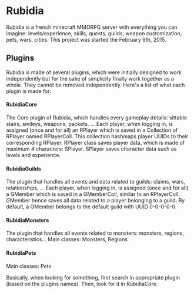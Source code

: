 # Rubidia

Rubidia is a french minecraft MMORPG server with everything you can imagine: levels/experience, skills,
quests, guilds, weapon customization, pets, wars, cities.
This project was started the February 9th, 2015.

## Plugins

Rubidia is made of several plugins, which were initially designed to work independently
but for the sake of simplicity finally work together as a whole. They cannot be removed independently.
Here's a list of what each plugin is made for:

#### RubidiaCore
The Core plugin of Rubidia, which handles every gameplay details: sittable stairs, smileys, weapons, packets, ...
Each player, when logging in, is assigned (once and for all) an RPlayer which is saved in a Collection of RPlayer named RPlayerColl.
This collection hashmaps player UUIDs to their corresponding RPlayer. RPlayer class saves player data, which is made of maximum 4
characters: SPlayer. SPlayer saves character data such as levels and experience.

#### RubidiaGuilds
The plugin that handles all events and data related to guilds: claims, wars, relationships, ...
Each player, when logging in, is assigned (once and for all) a GMember which is saved in a GMemberColl, similar to an RPlayerColl.
GMember hence saves all data related to a player belonging to a guild. By default, a GMember belongs to the default guild with UUID
0-0-0-0-0.

#### RubidiaMonsters
The plugin that handles all events related to monsters: monsters, regions, characteristics...
Main classes: Monsters, Regions

#### RubidiaPets
Main classes: Pets

Basically, when looking for something, first search in appropriate plugin (based on the plugins names). Then, look for it in RubidiaCore.
